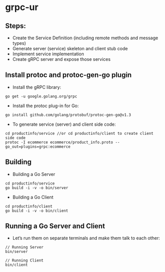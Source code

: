 # grpc-ur
## Steps:
- Create the Service Definition (including remote methods and message types)
- Generate server (service) skeleton and client stub code
- Implement service implementation
- Create gRPC server and expose those services
## Install protoc and protoc-gen-go plugin
- Install the gRPC library:
```
go get -u google.golang.org/grpc
```
- Install the protoc plug-in for Go:
```
go install github.com/golang/protobuf/protoc-gen-go@v1.3
```
- To generate service (server) and client side code:
```
cd productinfo/service //or cd productinfo/client to create client side code
protoc -I ecommerce ecommerce/product_info.proto --go_out=plugins=grpc:ecommerce
```

## Building
- Building a Go Server
```
cd productinfo/service
go build -i -v -o bin/server
```
- Building a Go Client
```
cd productinfo/client
go build -i -v -o bin/client
```
## Running a Go Server and Client
- Let’s run them on separate terminals and make them talk to each other:
```
// Running Server
bin/server

// Running Client
bin/client
```